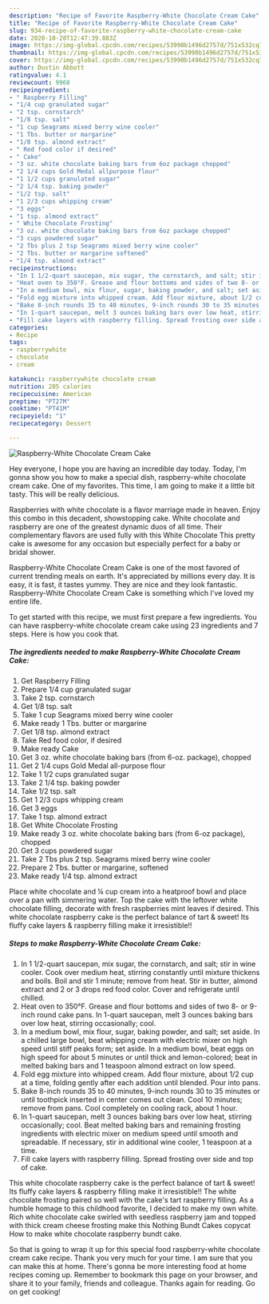 ```yaml
---
description: "Recipe of Favorite Raspberry-White Chocolate Cream Cake"
title: "Recipe of Favorite Raspberry-White Chocolate Cream Cake"
slug: 934-recipe-of-favorite-raspberry-white-chocolate-cream-cake
date: 2020-10-28T12:47:39.883Z
image: https://img-global.cpcdn.com/recipes/53990b1496d2757d/751x532cq70/raspberry-white-chocolate-cream-cake-recipe-main-photo.jpg
thumbnail: https://img-global.cpcdn.com/recipes/53990b1496d2757d/751x532cq70/raspberry-white-chocolate-cream-cake-recipe-main-photo.jpg
cover: https://img-global.cpcdn.com/recipes/53990b1496d2757d/751x532cq70/raspberry-white-chocolate-cream-cake-recipe-main-photo.jpg
author: Dustin Abbott
ratingvalue: 4.1
reviewcount: 9968
recipeingredient:
- " Raspberry Filling"
- "1/4 cup granulated sugar"
- "2 tsp. cornstarch"
- "1/8 tsp. salt"
- "1 cup Seagrams mixed berry wine cooler"
- "1 Tbs. butter or margarine"
- "1/8 tsp. almond extract"
- " Red food color if desired"
- " Cake"
- "3 oz. white chocolate baking bars from 6oz package chopped"
- "2 1/4 cups Gold Medal allpurpose flour"
- "1 1/2 cups granulated sugar"
- "2 1/4 tsp. baking powder"
- "1/2 tsp. salt"
- "1 2/3 cups whipping cream"
- "3 eggs"
- "1 tsp. almond extract"
- " White Chocolate Frosting"
- "3 oz. white chocolate baking bars from 6oz package chopped"
- "3 cups powdered sugar"
- "2 Tbs plus 2 tsp Seagrams mixed berry wine cooler"
- "2 Tbs. butter or margarine softened"
- "1/4 tsp. almond extract"
recipeinstructions:
- "In 1 1/2-quart saucepan, mix sugar, the cornstarch, and salt; stir in wine cooler. Cook over medium heat, stirring constantly until mixture thickens and boils. Boil and stir 1 minute; remove from heat. Stir in butter, almond extract and 2 or 3 drops red food color. Cover and refrigerate until chilled."
- "Heat oven to 350°F. Grease and flour bottoms and sides of two 8- or 9-inch round cake pans. In 1-quart saucepan, melt 3 ounces baking bars over low heat, stirring occasionally; cool."
- "In a medium bowl, mix flour, sugar, baking powder, and salt; set aside. In a chilled large bowl, beat whipping cream with electric mixer on high speed until stiff peaks form; set aside. In a medium bowl, beat eggs on high speed for about 5 minutes or until thick and lemon-colored; beat in melted baking bars and 1 teaspoon almond extract on low speed."
- "Fold egg mixture into whipped cream. Add flour mixture, about 1/2 cup at a time, folding gently after each addition until blended. Pour into pans."
- "Bake 8-inch rounds 35 to 40 minutes, 9-inch rounds 30 to 35 minutes or until toothpick inserted in center comes out clean. Cool 10 minutes; remove from pans. Cool completely on cooling rack, about 1 hour."
- "In 1-quart saucepan, melt 3 ounces baking bars over low heat, stirring occasionally; cool. Beat melted baking bars and remaining frosting ingredients with electric mixer on medium speed until smooth and spreadable. If necessary, stir in additional wine cooler, 1 teaspoon at a time."
- "Fill cake layers with raspberry filling. Spread frosting over side and top of cake."
categories:
- Recipe
tags:
- raspberrywhite
- chocolate
- cream

katakunci: raspberrywhite chocolate cream 
nutrition: 285 calories
recipecuisine: American
preptime: "PT27M"
cooktime: "PT41M"
recipeyield: "1"
recipecategory: Dessert

---
```



![Raspberry-White Chocolate Cream Cake](https://img-global.cpcdn.com/recipes/53990b1496d2757d/751x532cq70/raspberry-white-chocolate-cream-cake-recipe-main-photo.jpg)

Hey everyone, I hope you are having an incredible day today. Today, I'm gonna show you how to make a special dish, raspberry-white chocolate cream cake. One of my favorites. This time, I am going to make it a little bit tasty. This will be really delicious.

Raspberries with white chocolate is a flavor marriage made in heaven. Enjoy this combo in this decadent, showstopping cake. White chocolate and raspberry are one of the greatest dynamic duos of all time. Their complementary flavors are used fully with this White Chocolate This pretty cake is awesome for any occasion but especially perfect for a baby or bridal shower.

Raspberry-White Chocolate Cream Cake is one of the most favored of current trending meals on earth. It's appreciated by millions every day. It is easy, it is fast, it tastes yummy. They are nice and they look fantastic. Raspberry-White Chocolate Cream Cake is something which I've loved my entire life.


To get started with this recipe, we must first prepare a few ingredients. You can have raspberry-white chocolate cream cake using 23 ingredients and 7 steps. Here is how you cook that.

<!--inarticleads1-->

##### The ingredients needed to make Raspberry-White Chocolate Cream Cake:

1. Get  Raspberry Filling
1. Prepare 1/4 cup granulated sugar
1. Take 2 tsp. cornstarch
1. Get 1/8 tsp. salt
1. Take 1 cup Seagrams mixed berry wine cooler
1. Make ready 1 Tbs. butter or margarine
1. Get 1/8 tsp. almond extract
1. Take  Red food color, if desired
1. Make ready  Cake
1. Get 3 oz. white chocolate baking bars (from 6-oz. package), chopped
1. Get 2 1/4 cups Gold Medal all-purpose flour
1. Take 1 1/2 cups granulated sugar
1. Take 2 1/4 tsp. baking powder
1. Take 1/2 tsp. salt
1. Get 1 2/3 cups whipping cream
1. Get 3 eggs
1. Take 1 tsp. almond extract
1. Get  White Chocolate Frosting
1. Make ready 3 oz. white chocolate baking bars (from 6-oz package), chopped
1. Get 3 cups powdered sugar
1. Take 2 Tbs plus 2 tsp. Seagrams mixed berry wine cooler
1. Prepare 2 Tbs. butter or margarine, softened
1. Make ready 1/4 tsp. almond extract


Place white chocolate and ¼ cup cream into a heatproof bowl and place over a pan with simmering water. Top the cake with the leftover white chocolate filling, decorate with fresh raspberries mint leaves if desired. This white chocolate raspberry cake is the perfect balance of tart &amp; sweet! Its fluffy cake layers &amp; raspberry filling make it irresistible!! 

<!--inarticleads2-->

##### Steps to make Raspberry-White Chocolate Cream Cake:

1. In 1 1/2-quart saucepan, mix sugar, the cornstarch, and salt; stir in wine cooler. Cook over medium heat, stirring constantly until mixture thickens and boils. Boil and stir 1 minute; remove from heat. Stir in butter, almond extract and 2 or 3 drops red food color. Cover and refrigerate until chilled.
1. Heat oven to 350°F. Grease and flour bottoms and sides of two 8- or 9-inch round cake pans. In 1-quart saucepan, melt 3 ounces baking bars over low heat, stirring occasionally; cool.
1. In a medium bowl, mix flour, sugar, baking powder, and salt; set aside. In a chilled large bowl, beat whipping cream with electric mixer on high speed until stiff peaks form; set aside. In a medium bowl, beat eggs on high speed for about 5 minutes or until thick and lemon-colored; beat in melted baking bars and 1 teaspoon almond extract on low speed.
1. Fold egg mixture into whipped cream. Add flour mixture, about 1/2 cup at a time, folding gently after each addition until blended. Pour into pans.
1. Bake 8-inch rounds 35 to 40 minutes, 9-inch rounds 30 to 35 minutes or until toothpick inserted in center comes out clean. Cool 10 minutes; remove from pans. Cool completely on cooling rack, about 1 hour.
1. In 1-quart saucepan, melt 3 ounces baking bars over low heat, stirring occasionally; cool. Beat melted baking bars and remaining frosting ingredients with electric mixer on medium speed until smooth and spreadable. If necessary, stir in additional wine cooler, 1 teaspoon at a time.
1. Fill cake layers with raspberry filling. Spread frosting over side and top of cake.


This white chocolate raspberry cake is the perfect balance of tart &amp; sweet! Its fluffy cake layers &amp; raspberry filling make it irresistible!! The white chocolate frosting paired so well with the cake&#39;s tart raspberry filling. As a humble homage to this childhood favorite, I decided to make my own white. Rich white chocolate cake swirled with seedless raspberry jam and topped with thick cream cheese frosting make this Nothing Bundt Cakes copycat How to make white chocolate raspberry bundt cake. 

So that is going to wrap it up for this special food raspberry-white chocolate cream cake recipe. Thank you very much for your time. I am sure that you can make this at home. There's gonna be more interesting food at home recipes coming up. Remember to bookmark this page on your browser, and share it to your family, friends and colleague. Thanks again for reading. Go on get cooking!
